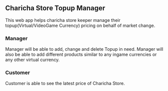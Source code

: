 ## Charicha Store Topup Manager
This web app helps charicha store keeper manage their topup(Virtual/VideoGame Currency) pricing on behalf of market change.

### Manager
Manager will be able to add, change and delete Topup in need. Manager will also be able to add 
different products similar to any ingame currencies or any other virtual currency.

### Customer
Customer is able to see the latest price of Charicha Store.
